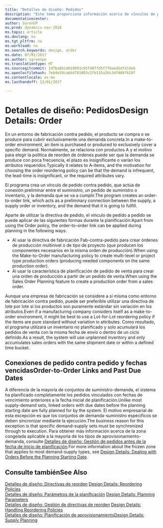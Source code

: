```yaml
---
title: "Detalles de diseño: Pedidos"
description: "Este tema proporciona información acerca de vínculos de pedido a pedido en un entorno de fabricación contra pedido."
documentationcenter: 
author: SorenGP
ms.prod: dynamics-nav-2018
ms.topic: article
ms.devlang: na
ms.tgt_pltfrm: na
ms.workload: na
ms.search.keywords: design, order
ms.date: 07/01/2017
ms.author: sgroespe
ms.translationtype: HT
ms.sourcegitcommit: 1dfba8b14019991c95f40ffd5f7fbaed5df414eb
ms.openlocfilehash: 7eb4e59ca66d781003c2fb135a26c3df088fb28f
ms.contentlocale: es-mx
ms.lasthandoff: 12/01/2017

---
```

# <a name="design-details-order"></a><span data-ttu-id="dfae9-103">Detalles de diseño: Pedidos</span><span class="sxs-lookup"><span data-stu-id="dfae9-103">Design Details: Order</span></span>
<span data-ttu-id="dfae9-104">En un entorno de fabricación contra pedido, el producto se compra o se produce para cubrir exclusivamente una demanda concreta.</span><span class="sxs-lookup"><span data-stu-id="dfae9-104">In a make-to-order environment, an item is purchased or produced to exclusively cover a specific demand.</span></span> <span data-ttu-id="dfae9-105">Normalmente, se relaciona con productos A y el motivo para elegir la política de reorden de órdenes puede ser que la demanda se produce con poca frecuencia, el plazo es insignificante o varían los atributos requeridos.</span><span class="sxs-lookup"><span data-stu-id="dfae9-105">Typically it relates to A-items, and the motivation for choosing the order reordering policy can be that the demand is infrequent, the lead-time is insignificant, or the required attributes vary.</span></span>  
  
<span data-ttu-id="dfae9-106">El programa crea un vínculo de pedido contra pedido, que actúa de conexión preliminar entre el suministro, un pedido de suministro o inventario, y la demanda que se va a cumplir.</span><span class="sxs-lookup"><span data-stu-id="dfae9-106">The program creates an order-to-order link, which acts as a preliminary connection between the supply, a supply order or inventory, and the demand that it is going to fulfill.</span></span>  
  
<span data-ttu-id="dfae9-107">Aparte de utilizar la directiva de pedido, el vínculo de pedido a pedido se puede aplicar de las siguientes formas durante la planificación:</span><span class="sxs-lookup"><span data-stu-id="dfae9-107">Apart from using the Order policy, the order-to-order link can be applied during planning in the following ways:</span></span>  
  
* <span data-ttu-id="dfae9-108">Al usar la directiva de fabricación Fab-contra-pedido para crear órdenes de producción multinivel o de tipo de proyecto (que producen los componentes necesarios en la misma orden de producción).</span><span class="sxs-lookup"><span data-stu-id="dfae9-108">When using the Make-to-Order manufacturing policy to create multi-level or project type production orders (producing needed components on the same production order).</span></span>  
* <span data-ttu-id="dfae9-109">Al usar la característica de planificación de pedido de venta para crear una orden de producción a partir de un pedido de venta.</span><span class="sxs-lookup"><span data-stu-id="dfae9-109">When using the Sales Order Planning feature to create a production order from a sales order.</span></span>  
  
<span data-ttu-id="dfae9-110">Aunque una empresa de fabricación se considere a sí misma como entorno de fabricación contra pedido, puede ser preferible utilizar una directiva de lote por lote si los productos son puramente estándar sin variación en los atributos.</span><span class="sxs-lookup"><span data-stu-id="dfae9-110">Even if a manufacturing company considers itself as a make-to-order environment, it might be best to use a Lot-for-Lot reordering policy if the items are pure standard without variation in attributes.</span></span> <span data-ttu-id="dfae9-111">Como resultado, el programa utilizará un inventario no planificado y solo acumulará los pedidos de venta con la misma fecha de envío o dentro de un ciclo definido.</span><span class="sxs-lookup"><span data-stu-id="dfae9-111">As a result, the system will use unplanned inventory and only accumulates sales orders with the same shipment date or within a defined time bucket.</span></span>  
  
## <a name="order-to-order-links-and-past-due-dates"></a><span data-ttu-id="dfae9-112">Conexiones de pedido contra pedido y fechas vencidas</span><span class="sxs-lookup"><span data-stu-id="dfae9-112">Order-to-Order Links and Past Due Dates</span></span>  
<span data-ttu-id="dfae9-113">A diferencia de la mayoría de conjuntos de suministro-demanda, el sistema ha planificado completamente los pedidos vinculados con fechas de vencimiento anteriores a la fecha inicial de planificación.</span><span class="sxs-lookup"><span data-stu-id="dfae9-113">Unlike most supply-demand sets, linked orders with due dates before the planning starting date are fully planned for by the system.</span></span> <span data-ttu-id="dfae9-114">El motivo empresarial de esta excepción es que los conjuntos de demanda-suministro específicos se deben sincronizar mediante la ejecución.</span><span class="sxs-lookup"><span data-stu-id="dfae9-114">The business reason for this exception is that specific demand-supply sets must be synchronized through to execution.</span></span> <span data-ttu-id="dfae9-115">Para obtener más información acerca de la zona congelada aplicable a la mayoría de los tipos de aprovisionamiento-demanda, consulte [Detalles de diseño: Gestión de pedidos antes de la fecha de inicio de planificación](design-details-dealing-with-orders-before-the-planning-starting-date.md).</span><span class="sxs-lookup"><span data-stu-id="dfae9-115">For more information about the frozen zone that applies to most demand-supply types, see [Design Details: Dealing with Orders Before the Planning Starting Date](design-details-dealing-with-orders-before-the-planning-starting-date.md).</span></span>  
  
## <a name="see-also"></a><span data-ttu-id="dfae9-116">Consulte también</span><span class="sxs-lookup"><span data-stu-id="dfae9-116">See Also</span></span>  
<span data-ttu-id="dfae9-117">[Detalles de diseño: Directivas de reorden](design-details-reordering-policies.md) </span><span class="sxs-lookup"><span data-stu-id="dfae9-117">[Design Details: Reordering Policies](design-details-reordering-policies.md) </span></span>  
<span data-ttu-id="dfae9-118">[Detalles de diseño: Parámetros de la planificación](design-details-planning-parameters.md) </span><span class="sxs-lookup"><span data-stu-id="dfae9-118">[Design Details: Planning Parameters](design-details-planning-parameters.md) </span></span>  
<span data-ttu-id="dfae9-119">[Detalles de diseño: Gestión de directivas de reorden](design-details-handling-reordering-policies.md) </span><span class="sxs-lookup"><span data-stu-id="dfae9-119">[Design Details: Handling Reordering Policies](design-details-handling-reordering-policies.md) </span></span>  
[<span data-ttu-id="dfae9-120">Detalles de diseño: Planificación de aprovisionamiento</span><span class="sxs-lookup"><span data-stu-id="dfae9-120">Design Details: Supply Planning</span></span>](design-details-supply-planning.md)
